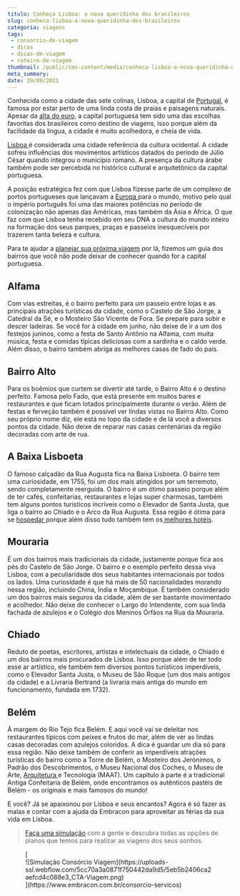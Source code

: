 ```yaml
---
titulo: Conheça Lisboa: a nova queridinha dos brasileiros
slug: conheca-lisboa-a-nova-queridinha-dos-brasileiros
categoria: viagens
tags:
 - consorcio-de-viagem
 - dicas
 - dicas-de-viagem
 - roteiro-de-viagem
thumbnail: /public/cms-content/media/conheca-lisboa-a-nova-queridinha-dos-brasileiros.jpg
meta_summary: 
date: 29/09/2021
---
```

Conhecida como a cidade das sete colinas, Lisboa, a capital de [Portugal](https://www.embracon.com.br/blog/5-motivos-para-voce-viajar-para-portugal-o-quanto-antes), é famosa por estar perto de uma linda costa de praias e paisagens naturais. Apesar da [alta do euro](https://www.embracon.com.br/blog/entenda-como-a-variacao-da-moeda-estrangeira-pode-impactar-sua-vida), a capital portuguesa tem sido uma das escolhas favoritas dos brasileiros como destino de viagens, isso porque além da facilidade da língua, a cidade é muito acolhedora, e cheia de vida.

[Lisboa ](https://www.embracon.com.br/blog/4-dicas-imperdiveis-para-quem-vai-viajar-para-lisboa)é considerada uma cidade referência da cultura ocidental. A cidade sofreu influências dos movimentos artísticos datados do período de Júlio César quando integrou o município romano. A presença da cultura árabe também pode ser percebida no histórico cultural e arquitetônico da capital portuguesa.

A posição estratégica fez com que Lisboa fizesse parte de um complexo de portos portugueses que lançavam a [Europa ](https://www.embracon.com.br/blog/por-que-fazer-um-tour-pela-europa-nas-suas-proximas-ferias)para o mundo, motivo pelo qual o império português foi uma das maiores potências no período de colonização não apenas das Américas, mas também da Ásia e África. O que faz com que Lisboa tenha recebido em seu DNA a cultura do mundo inteiro na formação dos seus parques, praças e passeios inesquecíveis por trazerem tanta beleza e cultura.

Para te ajudar a [planejar sua próxima viagem](https://www.embracon.com.br/blog/viagem-em-familia-4-dicas-para-agradar-a-todos) por lá, fizemos um guia dos bairros que você não pode deixar de conhecer quando for a capital portuguesa.

Alfama
------

Com vias estreitas, é o bairro perfeito para um passeio entre lojas e as principais atrações turísticas da cidade, como o Castelo de São Jorge, a Catedral da Sé, e o Mosteiro São Vicente de Fora. Se prepare para subir e descer ladeiras. Se você for à cidade em junho, não deixe de ir a um dos festejos juninos, como a festa de Santo Antônio na Alfama, com muita música, festa e comidas típicas deliciosas com a sardinha e o caldo verde. Além disso, o bairro também abriga as melhores casas de fado do país.

Bairro Alto
-----------

Para os boêmios que curtem se divertir até tarde, o Bairro Alto é o destino perfeito. Famosa pelo Fado, que está presente em muitos bares e restaurantes e que ficam lotados principalmente durante o verão. Além de festas e ferveção também é possível ver lindas vistas no Bairro Alto. Como seu próprio nome diz, ele está no topo da cidade e de lá você a diversos pontos da cidade. Não deixe de reparar nas casas centenárias da região decoradas com arte de rua.

A Baixa Lisboeta
----------------

O famoso calçadão da Rua Augusta fica na Baixa Lisboeta. O bairro tem uma curiosidade, em 1755, foi um dos mais atingidos por um terremoto, sendo completamente reerguida. O bairro é um ótimo passeio porque além de ter cafés, confeitarias, restaurantes e lojas super charmosas, também tem alguns pontos turísticos incríveis como o Elevador de Santa Justa, que liga o bairro ao Chiado e o Arco da Rua Augusta. Essa região é ótima para se [hospedar ](https://www.embracon.com.br/blog/como-fazer-uma-reserva-de-hotel-sem-erros)porque além disso tudo também tem os[ melhores hotéis](https://www.embracon.com.br/blog/entenda-como-escolher-um-bom-hotel-para-viagens-em-familia).

Mouraria
--------

É um dos bairros mais tradicionais da cidade, justamente porque fica aos pés do Castelo de São Jorge. O bairro é o exemplo perfeito dessa viva Lisboa, com a peculiaridade dos seus habitantes internacionais por todos os lados. Uma curiosidade é que há mais de 50 nacionalidades morando nessa região, incluindo China, Índia e Moçambique. É também considerado um dos bairros mais seguros da cidade, além de ser bastante movimentado e acolhedor. Não deixe de conhecer o Largo do Intendente, com sua linda fachada de azulejos e o Colégio dos Meninos Órfãos na Rua da Mouraria.

Chiado
------

Reduto de poetas, escritores, artistas e intelectuais da cidade, o Chiado é um dos bairros mais procurados de Lisboa. Isso porque além de ter todo esse ar artístico, ele também tem diversos pontos turísticos imperdíveis, como o Elevador Santa Justa, o Museu de São Roque (um dos mais antigos da cidade) e a Livraria Bertrand (a livraria mais antiga do mundo em funcionamento, fundada em 1732).

Belém
-----

À margem do Rio Tejo fica Belém. E aqui você vai se deleitar nos restaurantes típicos com peixes e frutos do mar, além de ver as lindas casas decoradas com azulejos coloridos. A dica é guardar um dia só para essa região. Não deixe também de conferir as imperdíveis atrações turísticas do bairro como a Torre de Belém, o Mosteiro dos Jerónimos, o Padrão dos Descobrimentos, o Museu Nacional dos Coches, o Museu de Arte, [Arquitetura ](https://www.embracon.com.br/blog/faculdade-de-arquitetura-saiba-mais-sobre-o-curso-e-o-mercado-de-trabalho)e Tecnologia (MAAT). Um capítulo à parte é a tradicional Antiga Confeitaria de Belém, onde encontramos os autênticos pastéis de Belém - os originais e mais famosos do mundo!

E você? Já se apaixonou por Lisboa e seus encantos? Agora é só fazer as malas e contar com a ajuda da Embracon para aproveitar as férias da sua vida em Lisboa.

> [Faça uma simulação](https://www.embracon.com.br/consorcio-servicos) com a gente e descubra todas as opções de planos que temos para realizar as viagens dos seus sonhos.

<figure class="w-richtext-figure-type-image w-richtext-align-center">[<div>![Simulação Consórcio Viagem](https://uploads-ssl.webflow.com/5cc70a3a0871f750442da9d5/5eb5b2406ca2aefcd4c088e3_CTA-Viagem.png)</div>](https://www.embracon.com.br/consorcio-servicos)</figure>
